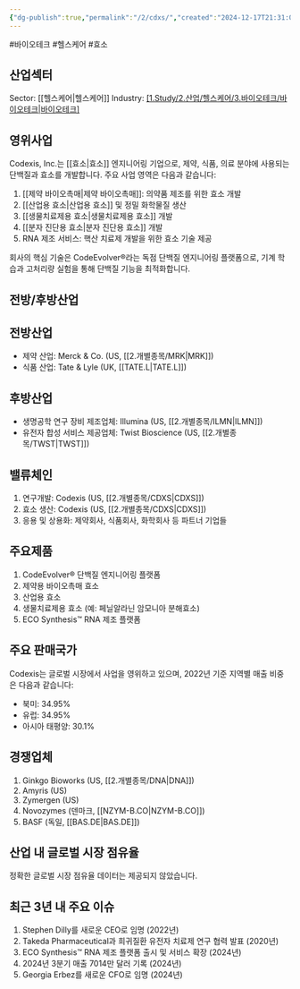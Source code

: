 ```yaml
---
{"dg-publish":true,"permalink":"/2/cdxs/","created":"2024-12-17T21:31:06.067+09:00","updated":"2025-07-29T21:37:04.465+09:00"}
---
```


#바이오테크 #헬스케어 #효소

## 산업섹터

Sector: [[헬스케어\|헬스케어]]
Industry: [[1.Study/2.산업/헬스케어/3.바이오테크/바이오테크\|바이오테크]](Biotechnology)

## 영위사업

Codexis, Inc.는 [[효소\|효소]] 엔지니어링 기업으로, 제약, 식품, 의료 분야에 사용되는 단백질과 효소를 개발합니다. 주요 사업 영역은 다음과 같습니다:

1. [[제약 바이오촉매\|제약 바이오촉매]]: 의약품 제조를 위한 효소 개발
2. [[산업용 효소\|산업용 효소]] 및 정밀 화학물질 생산
3. [[생물치료제용 효소\|생물치료제용 효소]] 개발
4. [[분자 진단용 효소\|분자 진단용 효소]] 개발
5. RNA 제조 서비스: 핵산 치료제 개발을 위한 효소 기술 제공

회사의 핵심 기술은 CodeEvolver®라는 독점 단백질 엔지니어링 플랫폼으로, 기계 학습과 고처리량 실험을 통해 단백질 기능을 최적화합니다.

## 전방/후방산업

## 전방산업

- 제약 산업: Merck & Co. (US, [[2.개별종목/MRK\|MRK]])
- 식품 산업: Tate & Lyle (UK, [[TATE.L\|TATE.L]])

## 후방산업

- 생명공학 연구 장비 제조업체: Illumina (US, [[2.개별종목/ILMN\|ILMN]])
- 유전자 합성 서비스 제공업체: Twist Bioscience (US, [[2.개별종목/TWST\|TWST]])

## 밸류체인

1. 연구개발: Codexis (US, [[2.개별종목/CDXS\|CDXS]])
2. 효소 생산: Codexis (US, [[2.개별종목/CDXS\|CDXS]])
3. 응용 및 상용화: 제약회사, 식품회사, 화학회사 등 파트너 기업들

## 주요제품

1. CodeEvolver® 단백질 엔지니어링 플랫폼
2. 제약용 바이오촉매 효소
3. 산업용 효소
4. 생물치료제용 효소 (예: 페닐알라닌 암모니아 분해효소)
5. ECO Synthesis™ RNA 제조 플랫폼

## 주요 판매국가

Codexis는 글로벌 시장에서 사업을 영위하고 있으며, 2022년 기준 지역별 매출 비중은 다음과 같습니다:

- 북미: 34.95%
- 유럽: 34.95%
- 아시아 태평양: 30.1%

## 경쟁업체

1. Ginkgo Bioworks (US, [[2.개별종목/DNA\|DNA]])
2. Amyris (US)
3. Zymergen (US)
4. Novozymes (덴마크, [[NZYM-B.CO\|NZYM-B.CO]])
5. BASF (독일, [[BAS.DE\|BAS.DE]])

## 산업 내 글로벌 시장 점유율

정확한 글로벌 시장 점유율 데이터는 제공되지 않았습니다.

## 최근 3년 내 주요 이슈

1. Stephen Dilly를 새로운 CEO로 임명 (2022년)
2. Takeda Pharmaceutical과 희귀질환 유전자 치료제 연구 협력 발표 (2020년)
3. ECO Synthesis™ RNA 제조 플랫폼 출시 및 서비스 확장 (2024년)
4. 2024년 3분기 매출 7014만 달러 기록 (2024년)
5. Georgia Erbez를 새로운 CFO로 임명 (2024년)